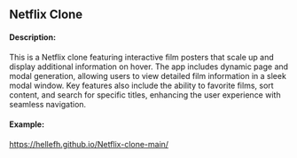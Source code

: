 ## Netflix Clone

#### Description:
This is a Netflix clone featuring interactive film posters that scale up and display additional information on hover. The app includes dynamic page and modal generation, allowing users to view detailed film information in a sleek modal window. Key features also include the ability to favorite films, sort content, and search for specific titles, enhancing the user experience with seamless navigation.

#### Example:
https://hellefh.github.io/Netflix-clone-main/
